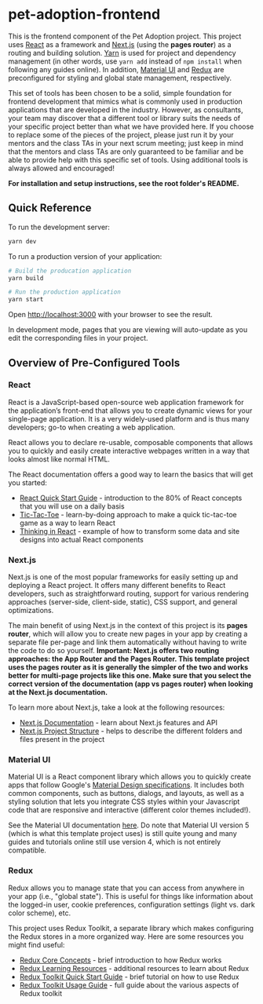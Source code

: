# pet-adoption-frontend

This is the frontend component of the Pet Adoption project. This project uses [React](https://react.dev/) as a framework and [Next.js](https://nextjs.org/) (using the **pages router**) as a routing and building solution. [Yarn](https://yarnpkg.com/) is used for project and dependency management (in other words, use `yarn add` instead of `npm install` when following any guides online). In addition, [Material UI](https://mui.com/material-ui/) and [Redux](https://react-redux.js.org/) are preconfigured for styling and global state management, respectively.

This set of tools has been chosen to be a solid, simple foundation for frontend development that mimics what is commonly used in production applications that are developed in the industry. However, as consultants, your team may discover that a different tool or library suits the needs of your specific project better than what we have provided here. If you choose to replace some of the pieces of the project, please just run it by your mentors and the class TAs in your next scrum meeting; just keep in mind that the mentors and class TAs are only guaranteed to be familiar and be able to provide help with this specific set of tools. Using additional tools is always allowed and encouraged!

**For installation and setup instructions, see the root folder's README.**

## Quick Reference

To run the development server:

```bash
yarn dev
```

To run a production version of your application:
```bash
# Build the producation application
yarn build

# Run the production application
yarn start
```

Open [http://localhost:3000](http://localhost:3000) with your browser to see the result.

In development mode, pages that you are viewing will auto-update as you edit the corresponding files in your project.

## Overview of Pre-Configured Tools

### React

React is a JavaScript-based open-source web application framework for the application’s front-end that allows you to create dynamic views for your single-page application. It is a very widely-used platform and is thus many developers; go-to when creating a web application.

React allows you to declare re-usable, composable components that allows you to quickly and easily create interactive webpages written in a way that looks almost like normal HTML.

The React documentation offers a good way to learn the basics that will get you started:

- [React Quick Start Guide](https://react.dev/learn) - introduction to the 80% of React concepts that you will use on a daily basis
- [Tic-Tac-Toe](https://react.dev/learn/tutorial-tic-tac-toe) - learn-by-doing approach to make a quick tic-tac-toe game as a way to learn React
- [Thinking in React](https://react.dev/learn/thinking-in-react) - example of how to transform some data and site designs into actual React components

### Next.js

Next.js is one of the most popular frameworks for easily setting up and deploying a React project. It offers many different benefits to React developers, such as straightforward routing, support for various rendering approaches (server-side, client-side, static), CSS support, and general optimizations.

The main benefit of using Next.js in the context of this project is its **pages router**, which will allow you to create new pages in your app by creating a separate file per-page and link them automatically without having to write the code to do so yourself. **Important: Next.js offers two routing approaches: the App Router and the Pages Router. This template project uses the pages router as it is generally the simpler of the two and works better for multi-page projects like this one. Make sure that you select the correct version of the documentation (app vs pages router) when looking at the Next.js documentation.**

To learn more about Next.js, take a look at the following resources:

- [Next.js Documentation](https://nextjs.org/docs) - learn about Next.js features and API
- [Next.js Project Structure](https://nextjs.org/docs/getting-started/project-structure) - helps to describe the different folders and files present in the project

### Material UI

Material UI is a React component library which allows you to quickly create apps that follow Google's [Material Design specifications](https://m3.material.io/). It includes both common components, such as buttons, dialogs, and layouts, as well as a styling solution that lets you integrate CSS styles within your Javascript code that are responsive and interactive (different color themes included!).

See the Material UI documentation [here](https://mui.com/material-ui/getting-started/). Do note that Material UI version 5 (which is what this template project uses) is still quite young and many guides and tutorials online still use version 4, which is not entirely compatible.

### Redux

Redux allows you to manage state that you can access from anywhere in your app (i.e., "global state"). This is useful for things like information about the logged-in user, cookie preferences, configuration settings (light vs. dark color scheme), etc.

This project uses Redux Toolkit, a separate library which makes configuring the Redux stores in a more organized way. Here are some resources you might find useful:

- [Redux Core Concepts](https://redux.js.org/introduction/core-concepts) - brief introduction to how Redux works
- [Redux Learning Resources](https://redux.js.org/introduction/learning-resources) - additional resources to learn about Redux
- [Redux Toolkit Quick Start Guide](https://redux-toolkit.js.org/tutorials/quick-start) - brief tutorial on how to use Redux
- [Redux Toolkit Usage Guide](https://redux-toolkit.js.org/usage/usage-guide) - full guide about the various aspects of Redux toolkit